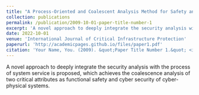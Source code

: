 ```yaml
---
title: "A Process-Oriented and Coalescent Analysis Method for Safety and Security in Railway Systems"
collection: publications
permalink: /publication/2009-10-01-paper-title-number-1
excerpt: 'A novel approach to deeply integrate the security analysis with the process of system service is proposed, which achieves the coalescence analysis of two critical attributes as functional safety and cyber security of cyber-physical systems.'
date: 2022-10-01
venue: 'International Journal of Critical Infrastructure Protection'
paperurl: 'http://academicpages.github.io/files/paper1.pdf'
citation: 'Your Name, You. (2009). &quot;Paper Title Number 1.&quot; <i>Journal 1</i>. 1(1).'
---
```

A novel approach to deeply integrate the security analysis with the process of system service is proposed, which achieves the coalescence analysis of two critical attributes as functional safety and cyber security of cyber-physical systems.

<!--[Download paper here](http://academicpages.github.io/files/paper1.pdf)-->

<!--Recommended citation: Your Name, You. (2009). "Paper Title Number 1." <i>Journal 1</i>. 1(1).-->

